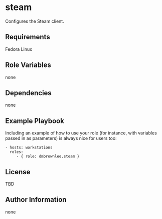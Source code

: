 
steam
=========

Configures the Steam client.

Requirements
------------

Fedora Linux

Role Variables
--------------

none

Dependencies
------------

none

Example Playbook
----------------

Including an example of how to use your role (for instance, with variables passed in as parameters) is always nice for users too:

    - hosts: workstations
      roles:
         - { role: dmbrownlee.steam }

License
-------

TBD

Author Information
------------------

none
